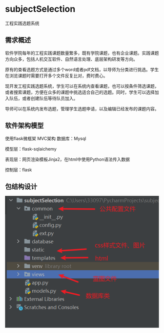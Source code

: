 # subjectSelection
 工程实践选题系统

## 需求概述

软件学院每年的工程实践课题数量繁多，既有学院课题，也有企业课题。实践课题方向众多，包括人机交互软件、自然语言处理、底层架构研发等方向。

原有的查看选题方式是通过多个word或者pdf文档，以导师为分类进行挑选。学生在浏览课题时需要打开多个文件反复比对，费时费心。

现开发工程实践选题系统，学生可以在系统内查看课题，也可以按条件筛选课题，或者搜索课题，方便在众多的课题中挑选适合自己的选题。同时，学生可以选择加入队伍，或者创建队伍等待队员加入。

导师可以在系统内发布选题，管理学生选题申请，以及编辑已经发布的课题内容。

## 软件架构模型

使用flask微框架
MVC架构
数据库：Mysql

模型层：flask-sqlaichemy

表现层：网页渲染模板Jinja2，在html中使用Python语法传入数据

控制层：flask

## 包结构设计
![](%E6%88%AA%E5%9B%BE.png)
